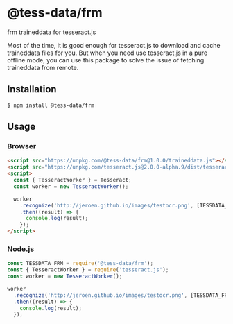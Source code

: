 # @tess-data/frm

frm traineddata for tesseract.js

Most of the time, it is good enough for tesseract.js to download and cache traineddata files for you.
But when you need use tesseract.js in a pure offline mode, you can use this package to solve the issue of fetching traineddata from remote.

## Installation

```
$ npm install @tess-data/frm
```

## Usage

### Browser

```html
<script src="https://unpkg.com/@tess-data/frm@1.0.0/traineddata.js"></script>
<script src="https://unpkg.com/tesseract.js@2.0.0-alpha.9/dist/tesseract.min.js"></script>
<script>
  const { TesseractWorker } = Tesseract;
  const worker = new TesseractWorker();

  worker
    .recognize('http://jeroen.github.io/images/testocr.png', [TESSDATA_FRM])
    .then((result) => {
      console.log(result);
    });
</script>
```

### Node.js

```javascript
const TESSDATA_FRM = require('@tess-data/frm');
const { TesseractWorker } = require('tesseract.js');
const worker = new TesseractWorker();

worker
  .recognize('http://jeroen.github.io/images/testocr.png', [TESSDATA_FRM])
  .then((result) => {
    console.log(result);
  });
```

